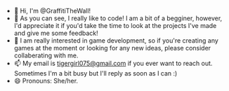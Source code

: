 - 👋 Hi, I'm @GraffitiTheWall!
- 👀 As you can see, I really like to code! I am a bit of a begginer, however, I'd appreciate it if you'd take the time to look at the projects I've made and give me some feedback!
- 💞️ I am really interested in game development, so if you're creating any games at the moment or looking for any new ideas, please consider collaberating with me.
- 📫 My email is tigergirl075@gmail.com if you ever want to reach out. Sometimes I'm a bit busy but I'll reply as soon as I can :)
- 😄 Pronouns: She/her.

<!---
GraffitiTheWall/GraffitiTheWall is a ✨ special ✨ repository because its `README.md` (this file) appears on your GitHub profile.
You can click the Preview link to take a look at your changes.
--->
